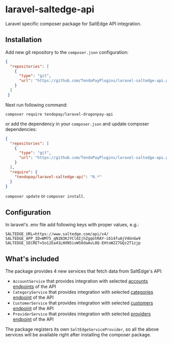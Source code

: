 # laravel-saltedge-api

Laravel specific composer package for SaltEdge API integration.

## Installation

Add new git repository to the `composer.json` configuration:

```json
{
  "repositories": [
    {
      "type": "git",
      "url": "https://github.com/TendoPayPlugins/laravel-saltedge-api.git"
    }
  ]
 }
```

Next run following command:
 
`composer require tendopay/laravel-dragonpay-api`

or add the dependency in your `composer.json` and update composer dependencies:

```json
{
  "repositories": [
    {
      "type": "git",
      "url": "https://github.com/TendoPayPlugins/laravel-saltedge-api.git"
    }
  ],
  "require": {
    "tendopay/laravel-saltedge-api": "0.*"
  }
}
```

`composer update` or `composer install`.

## Configuration

In laravel's .env file add following keys with proper values, e.g.:

```$json
SALTEDGE_URL=https://www.saltedge.com/api/v4/
SALTEDGE_APP_ID=WM75_qN1N3KJYCl6IjhZgqGtRAY-i614fuAjV4UnGw9
SALTEDGE_SECRET=5o12Ea41LHXN5ioWSOdaAvL8Q-EHtoW2Z7GQz2T1zjp
```

## What's included

The package provides 4 new services that fetch data from SaltEdge's API:

* `AccountService` that provides integration with selected [accounts endpoints](https://docs.saltedge.com/reference/#accounts) of the API
* `CategoryService` that provides integration with selected [categories endpoint](https://docs.saltedge.com/reference/#categories) of the API
* `CustomerService` that provides integration with selected [customers endpoint](https://docs.saltedge.com/reference/#customers) of the API
* `ProviderService` that provides integration with selected [providers endpoint](https://docs.saltedge.com/reference/#providers) of the API

The package registers its own `SaltEdgeServiceProvider`, so all the above services will be available right after installing the composer package.